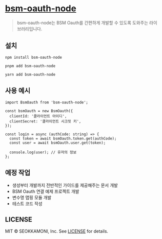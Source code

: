 # [bsm-oauth-node](https://www.npmjs.com/package/bsm-oauth-node?activeTab=readme)

> bsm-oauth-node는 BSM Oauth를 간편하게 개발할 수 있도록 도와주는 라이브러리입니다.

## 설치

```shell
npm install bsm-oauth-node
```

```shell
pnpm add bsm-oauth-node
```

```shell
yarn add bsm-oauth-node
```

## 사용 예시

```tsx
import BsmOauth from 'bsm-oauth-node';

const bsmOauth = new BsmOauth({
  clientId: '클라이언트 아이디',
  clientSecret: '클라이언트 시크릿 키',
});

const login = async (authCode: string) => {
  const token = await bsmOauth.token.get(authCode);
  const user = await bsmOauth.user.get(token);

  console.log(user); // 유저의 정보
};
```

## 예정 작업

- 생성부터 개발까지 전반적인 가이드를 제공해주는 문서 개발
- BSM Oauth 연결 예제 프로젝트 개발
- 변수명 맵핑 모듈 개발
- 테스트 코드 작성

## LICENSE

MIT © SEOKKAMONI, Inc. See [LICENSE](./LICENSE) for details.
